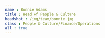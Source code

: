 ```yaml
---
name : Bonnie Adams
title : Head of People & Culture
headshot : /img/team/bonnie.jpg
class : People & Culture/Finance/Operations
all : true
---
```

